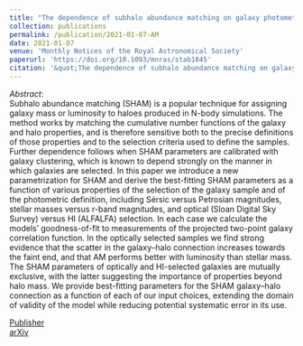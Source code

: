 ```yaml
---
title: "The dependence of subhalo abundance matching on galaxy photometry and selection criteria"
collection: publications
permalink: /publication/2021-01-07-AM
date: 2021-01-07
venue: 'Monthly Notices of the Royal Astronomical Society'
paperurl: 'https://doi.org/10.1093/mnras/stab1845'
citation: '&quot;The dependence of subhalo abundance matching on galaxy photometry and selection criteria&quot; R. Stiskalek, H. Desmond, T. Holvey, M. G. Jones. <i>Monthly Notices of the Royal Astronomical Society</i> (2021).'
---
```


*Abstract*:<br>
Subhalo abundance matching (SHAM) is a popular technique for assigning galaxy mass or luminosity to haloes produced in N-body simulations. The method works by matching the cumulative number functions of the galaxy and halo properties, and is therefore sensitive both to the precise definitions of those properties and to the selection criteria used to define the samples. Further dependence follows when SHAM parameters are calibrated with galaxy clustering, which is known to depend strongly on the manner in which galaxies are selected. In this paper we introduce a new parametrization for SHAM and derive the best-fitting SHAM parameters as a function of various properties of the selection of the galaxy sample and of the photometric definition, including Sérsic versus Petrosian magnitudes, stellar masses versus r-band magnitudes, and optical (Sloan Digital Sky Survey) versus HI (ALFALFA) selection. In each case we calculate the models’ goodness-of-fit to measurements of the projected two-point galaxy correlation function. In the optically selected samples we find strong evidence that the scatter in the galaxy–halo connection increases towards the faint end, and that AM performs better with luminosity than stellar mass. The SHAM parameters of optically and HI-selected galaxies are mutually exclusive, with the latter suggesting the importance of properties beyond halo mass. We provide best-fitting parameters for the SHAM galaxy–halo connection as a function of each of our input choices, extending the domain of validity of the model while reducing potential systematic error in its use.



[Publisher](https://academic.oup.com/mnras/article/506/3/3205/6312520) <br>
[arXiv](https://arxiv.org/abs/2101.02765) <br>
